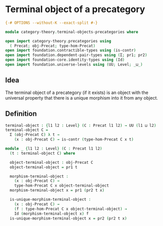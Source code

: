 # Terminal object of a precategory

```agda
{-# OPTIONS --without-K --exact-split #-}

module category-theory.terminal-objects-precategories where

open import category-theory.precategories using
  ( Precat; obj-Precat; type-hom-Precat)
open import foundation.contractible-types using (is-contr)
open import foundation.dependent-pair-types using (Σ; pr1; pr2)
open import foundation-core.identity-types using (Id)
open import foundation.universe-levels using (UU; Level; _⊔_)
```

## Idea

The terminal object of a precategory (if it exists) is an object with the universal property that there is a unique morphism into it from any object.

## Definition

```agda
terminal-object : {l1 l2 : Level} (C : Precat l1 l2) → UU (l1 ⊔ l2)
terminal-object C =
  Σ (obj-Precat C) λ t →
    (x : obj-Precat C) → is-contr (type-hom-Precat C x t)

module _ {l1 l2 : Level} (C : Precat l1 l2)
  (t : terminal-object C) where

  object-terminal-object : obj-Precat C
  object-terminal-object = pr1 t

  morphism-terminal-object :
    (x : obj-Precat C) →
    type-hom-Precat C x object-terminal-object
  morphism-terminal-object x = pr1 (pr2 t x)

  is-unique-morphism-terminal-object :
    (x : obj-Precat C) →
    (f : type-hom-Precat C x object-terminal-object) →
    Id (morphism-terminal-object x) f
  is-unique-morphism-terminal-object x = pr2 (pr2 t x)
```

